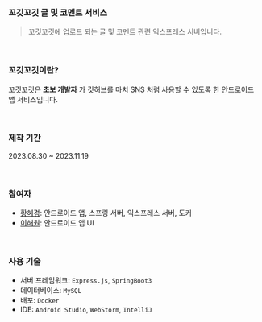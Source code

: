 ### 꼬깃꼬깃 글 및 코멘트 서비스
> 꼬깃꼬깃에 업로드 되는 글 및 코멘트 관련 익스프레스 서버입니다.

<br>

### 꼬깃꼬깃이란?
꼬깃꼬깃은 **초보 개발자** 가 깃허브를 마치 SNS 처럼 사용할 수 있도록 한 안드로이드 앱 서비스입니다.

<br>

### 제작 기간
2023.08.30 ~ 2023.11.19

<br>

### 참여자
- [황혜경](https://github.com/hyeg0121): 안드로이드 앱, 스프링 서버, 익스프레스 서버, 도커
- [이해원](https://github.com/haewon1106): 안드로이드 앱 UI

<br>

### 사용 기술
- 서버 프레임워크: `Express.js`, `SpringBoot3`
- 데이터베이스: `MySQL`
- 배포: `Docker`
- IDE: `Android Studio`, `WebStorm`, `IntelliJ`
